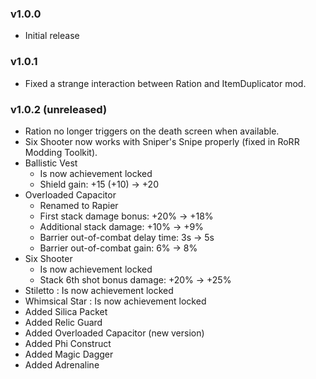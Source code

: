 ### v1.0.0
* Initial release

### v1.0.1
* Fixed a strange interaction between Ration and ItemDuplicator mod.

### v1.0.2 (unreleased)
* Ration no longer triggers on the death screen when available.
* Six Shooter now works with Sniper's Snipe properly (fixed in RoRR Modding Toolkit).
* Ballistic Vest
    * Is now achievement locked
    * Shield gain: +15 (+10) -> +20
* Overloaded Capacitor
    * Renamed to Rapier
    * First stack damage bonus: +20% -> +18%
    * Additional stack damage: +10% -> +9%
    * Barrier out-of-combat delay time: 3s -> 5s
    * Barrier out-of-combat gain: 6% -> 8%
* Six Shooter
    * Is now achievement locked
    * Stack 6th shot bonus damage: +20% -> +25%
* Stiletto : Is now achievement locked
* Whimsical Star : Is now achievement locked
* Added Silica Packet
* Added Relic Guard
* Added Overloaded Capacitor (new version)
* Added Phi Construct
* Added Magic Dagger
* Added Adrenaline